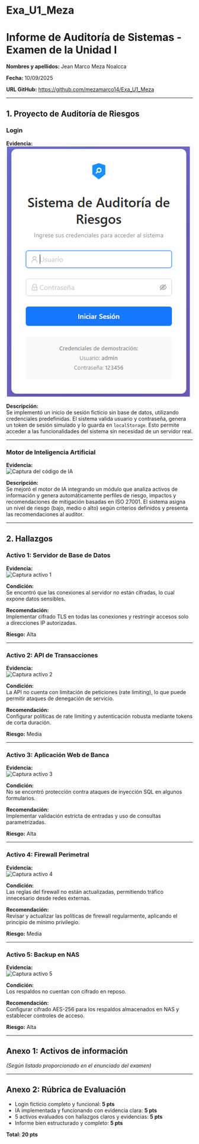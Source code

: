# Exa_U1_Meza
# Informe de Auditoría de Sistemas - Examen de la Unidad I

**Nombres y apellidos:**  Jean Marco Meza Noalcca

**Fecha:**  10/09/2025

**URL GitHub:**  https://github.com/mezamarco14/Exa_U1_Meza

---

## 1. Proyecto de Auditoría de Riesgos

### Login  
**Evidencia:**  
![Captura del login](1.png)  

**Descripción:**  
Se implementó un inicio de sesión ficticio sin base de datos, utilizando credenciales predefinidas. El sistema valida usuario y contraseña, genera un token de sesión simulado y lo guarda en `localStorage`. Esto permite acceder a las funcionalidades del sistema sin necesidad de un servidor real.  

---

### Motor de Inteligencia Artificial  
**Evidencia:**  
![Captura del código de IA](ruta/de/tu/captura-codigo-ia.png)  

**Descripción:**  
Se mejoró el motor de IA integrando un módulo que analiza activos de información y genera automáticamente perfiles de riesgo, impactos y recomendaciones de mitigación basadas en ISO 27001. El sistema asigna un nivel de riesgo (bajo, medio o alto) según criterios definidos y presenta las recomendaciones al auditor.  

---

## 2. Hallazgos

### Activo 1: Servidor de Base de Datos  
**Evidencia:**  
![Captura activo 1](ruta/de/tu/captura1.png)  

**Condición:**  
Se encontró que las conexiones al servidor no están cifradas, lo cual expone datos sensibles.  

**Recomendación:**  
Implementar cifrado TLS en todas las conexiones y restringir accesos solo a direcciones IP autorizadas.  

**Riesgo:** Alta  

---

### Activo 2: API de Transacciones  
**Evidencia:**  
![Captura activo 2](ruta/de/tu/captura2.png)  

**Condición:**  
La API no cuenta con limitación de peticiones (rate limiting), lo que puede permitir ataques de denegación de servicio.  

**Recomendación:**  
Configurar políticas de rate limiting y autenticación robusta mediante tokens de corta duración.  

**Riesgo:** Media  

---

### Activo 3: Aplicación Web de Banca  
**Evidencia:**  
![Captura activo 3](ruta/de/tu/captura3.png)  

**Condición:**  
No se encontró protección contra ataques de inyección SQL en algunos formularios.  

**Recomendación:**  
Implementar validación estricta de entradas y uso de consultas parametrizadas.  

**Riesgo:** Alta  

---

### Activo 4: Firewall Perimetral  
**Evidencia:**  
![Captura activo 4](ruta/de/tu/captura4.png)  

**Condición:**  
Las reglas del firewall no están actualizadas, permitiendo tráfico innecesario desde redes externas.  

**Recomendación:**  
Revisar y actualizar las políticas de firewall regularmente, aplicando el principio de mínimo privilegio.  

**Riesgo:** Media  

---

### Activo 5: Backup en NAS  
**Evidencia:**  
![Captura activo 5](ruta/de/tu/captura5.png)  

**Condición:**  
Los respaldos no cuentan con cifrado en reposo.  

**Recomendación:**  
Configurar cifrado AES-256 para los respaldos almacenados en NAS y establecer controles de acceso.  

**Riesgo:** Alta  

---

## Anexo 1: Activos de información  
*(Según listado proporcionado en el enunciado del examen)*  

---

## Anexo 2: Rúbrica de Evaluación  
- Login ficticio completo y funcional: **5 pts**  
- IA implementada y funcionando con evidencia clara: **5 pts**  
- 5 activos evaluados con hallazgos claros y evidencias: **5 pts**  
- Informe bien estructurado y completo: **5 pts**  

**Total: 20 pts**
